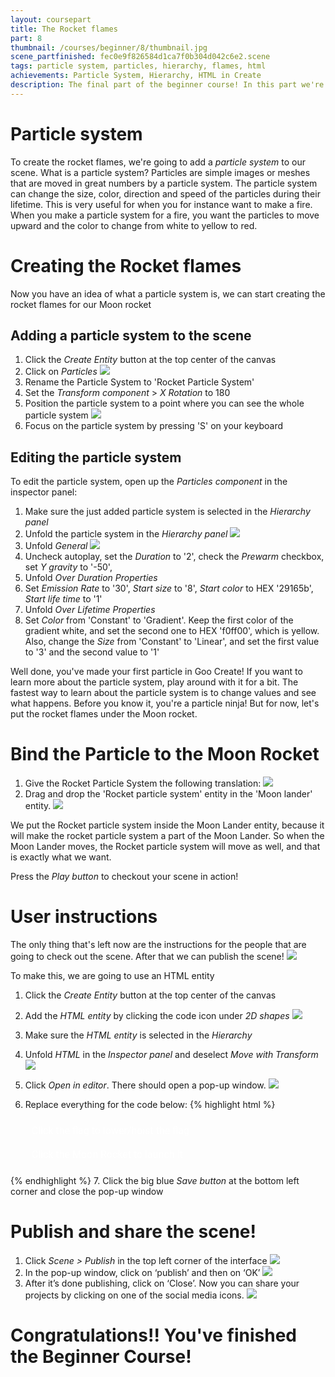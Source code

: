 ```yaml
---
layout: coursepart
title: The Rocket flames
part: 8
thumbnail: /courses/beginner/8/thumbnail.jpg
scene_partfinished: fec0e9f826584d1ca7f0b304d042c6e2.scene
tags: particle system, particles, hierarchy, flames, html
achievements: Particle System, Hierarchy, HTML in Create
description: The final part of the beginner course! In this part we're going to give our scene the finishing touch by creating the rocket flames for the Moon rocket for when it launches.
---
```


# Particle system

To create the rocket flames, we're going to add a *particle system* to our scene. What is a particle system? Particles are simple images or meshes that are moved in great numbers by a particle system. The particle system can change the size, color, direction and speed of the particles during their lifetime. This is very useful for when you for instance want to make a fire. When you make a particle system for a fire, you want the particles to move upward and the color to change from white to yellow to red.

# Creating the Rocket flames

Now you have an idea of what a particle system is, we can start creating the rocket flames for our Moon rocket

## Adding a particle system to the scene

1. Click the *Create Entity* button at the top center of the canvas
2. Click on *Particles*
![](addparticles.jpg)
2. Rename the Particle System to 'Rocket Particle System'
3. Set the *Transform component* > *X Rotation* to 180
4. Position the particle system to a point where you can see the whole particle system
![](dragparticles.gif)
5. Focus on the particle system by pressing 'S' on your keyboard

##  Editing the particle system

To edit the particle system, open up the *Particles component* in the inspector panel:

1. Make sure the just added particle system is selected in the *Hierarchy panel*
2. Unfold the particle system in the *Hierarchy panel*
![](unfoldparticle.gif)
3. Unfold *General*
![](unfoldgeneral.gif)
4. Uncheck autoplay, set the *Duration* to '2', check the *Prewarm* checkbox, set *Y gravity* to '-50',
5. Unfold *Over Duration Properties*
6. Set *Emission Rate* to '30', *Start size* to '8', *Start color* to HEX '29165b', *Start life time* to '1'
7. Unfold *Over Lifetime Properties*
8. Set *Color* from 'Constant' to 'Gradient'. Keep the first color of the gradient white, and set the second one to HEX 'f0ff00', which is yellow. Also, change the *Size* from 'Constant' to 'Linear', and set the first value to '3' and the second value to '1'

Well done, you've made your first particle in Goo Create! If you want to learn more about the particle system, play around with it for a bit. The fastest way to learn about the particle system is to change values and see what happens. Before you know it, you're a particle ninja! But for now, let's put the rocket flames under the Moon rocket.

# Bind the Particle to the Moon Rocket

1. Give the Rocket Particle System the following translation:
![](rockettranslation.jpg)
2. Drag and drop the 'Rocket particle system' entity in the 'Moon lander' entity.
![](particlesintorocket.gif)

We put the Rocket particle system inside the Moon Lander entity, because it will make the rocket particle system a part of the Moon Lander. So when the Moon Lander moves, the Rocket particle system will move as well, and that is exactly what we want.

Press the *Play button* to checkout your scene in action!

# User instructions

The only thing that's left now are the instructions for the people that are going to check out the scene. After that we can publish the scene!
![](instructions.jpg)

To make this, we are going to use an HTML entity

1. Click the *Create Entity* button at the top center of the canvas
2. Add the *HTML entity* by clicking the code icon under *2D shapes*
![](addhtml.jpg)
3. Make sure the *HTML entity* is selected in the *Hierarchy*
4. Unfold *HTML* in the *Inspector panel* and deselect *Move with Transform*
![](unfoldhtml.gif)
5. Click *Open in editor*. There should open a pop-up window.
![](openineditor.jpg)
6. Replace everything for the code below:
  {% highlight html %}
      <style>
      	.instructions {
      		font-size: 16px;
      		padding: 10px;
      		border-radius: 3px;
      		margin: 0;
      		font-family: roboto;
      		color: white;
      	}
      </style>

      <p class="instructions">
      	Click the flag to lower/hoist the flag
      	<br><br>
      	Click the Moon Rocket to launch it
      </p>
  {% endhighlight %}
7. Click the big blue *Save button* at the bottom left corner and close the pop-up window

# Publish and share the scene!

1. Click *Scene > Publish* in the top left corner of the interface
![](scenepublish.gif)
2. In the pop-up window, click on ‘publish’ and then on ‘OK’
![](publish.gif)
3. After it’s done publishing, click on ‘Close’. Now you can share your projects by clicking on one of the social media icons.
![](sharescene.gif)



# Congratulations!! You've finished the Beginner Course!
